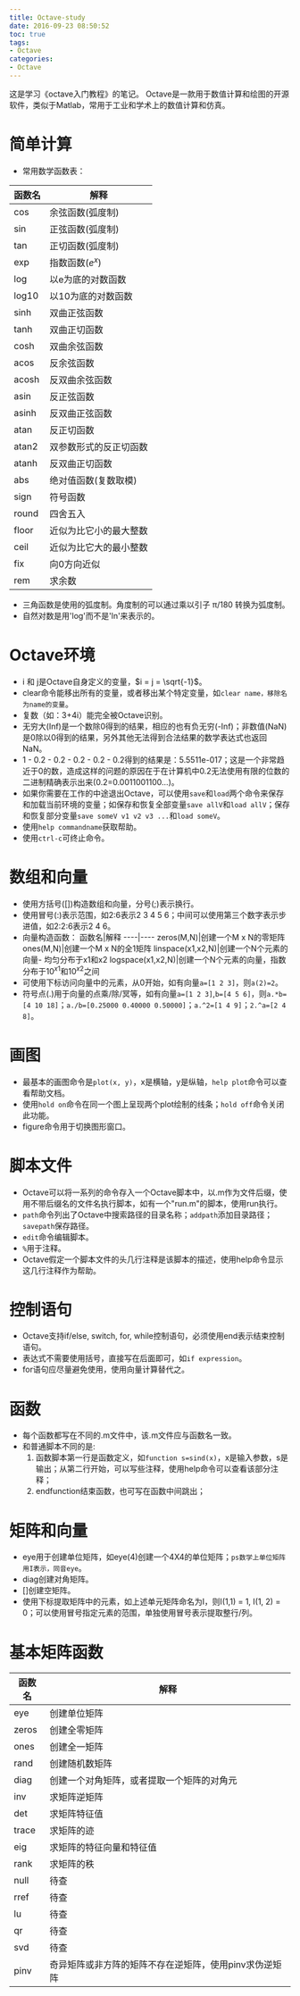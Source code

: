 ```yaml
---
title: Octave-study
date: 2016-09-23 08:50:52
toc: true
tags:
- Octave
categories:
- Octave
---
```


这是学习《octave入门教程》的笔记。
Octave是一款用于数值计算和绘图的开源软件，类似于Matlab，常用于工业和学术上的数值计算和仿真。

# 简单计算

*   常用数学函数表：

函数名|解释
----|----
cos|余弦函数(弧度制)
sin|正弦函数(弧度制)
tan|正切函数(弧度制)
exp|指数函数($e^x$)
log|以e为底的对数函数
log10|以10为底的对数函数
sinh|双曲正弦函数
tanh|双曲正切函数
cosh|双曲余弦函数
acos|反余弦函数
acosh|反双曲余弦函数
asin|反正弦函数
asinh|反双曲正弦函数
atan|反正切函数
atan2|双参数形式的反正切函数
atanh|反双曲正切函数
abs|绝对值函数(复数取模)
sign|符号函数
round|四舍五入
floor|近似为比它小的最大整数
ceil|近似为比它大的最小整数
fix|向0方向近似
rem|求余数

*   三角函数是使用的弧度制。角度制的可以通过乘以引子 π/180 转换为弧度制。
*   自然对数是用'log'而不是'ln'来表示的。

# Octave环境

*   i 和 j是Octave自身定义的变量，$i = j = \sqrt{-1}$。
*   clear命令能移出所有的变量，或者移出某个特定变量，如`clear name，移除名为name的变量`。
*   复数（如：3+4i）能完全被Octave识别。
*   无穷大(Inf)是一个数除0得到的结果，相应的也有负无穷(-Inf)；非数值(NaN)是0除以0得到的结果，另外其他无法得到合法结果的数学表达式也返回NaN。
*   1 - 0.2 - 0.2 - 0.2 - 0.2 - 0.2得到的结果是：5.5511e-017；这是一个非常趋近于0的数，造成这样的问题的原因在于在计算机中0.2无法使用有限的位数的二进制精确表示出来(0.2=0.0011001100...)。
*   如果你需要在工作的中途退出Octave，可以使用`save`和`load`两个命令来保存和加载当前环境的变量；如保存和恢复全部变量`save allV`和`load allV`；保存和恢复部分变量`save someV v1 v2 v3 ...`和`load someV`。
*   使用`help commandname`获取帮助。
*   使用`ctrl-c`可终止命令。

# 数组和向量

*   使用方括号([])构造数组和向量，分号(;)表示换行。
*   使用冒号(:)表示范围，如2:6表示2 3 4 5 6；中间可以使用第三个数字表示步进值，如2:2:6表示2 4 6。
*   向量构造函数：
函数名|解释
----|----
zeros(M,N)|创建一个M x N的零矩阵
ones(M,N)|创建一个M x N的全1矩阵
linspace(x1,x2,N)|创建一个N个元素的向量- 均匀分布于x1和x2
logspace(x1,x2,N)|创建一个N个元素的向量，指数分布于$10^{x1}$和$10^{x2}$之间
*   可使用下标访问向量中的元素，从0开始，如有向量`a=[1 2 3]`，则`a(2)=2`。
*   符号点(.)用于向量的点乘/除/冥等，如有向量`a=[1 2 3]`,`b=[4 5 6]`，则`a.*b=[4 10 18]`；`a./b=[0.25000 0.40000 0.50000]`；`a.^2=[1 4 9]`；`2.^a=[2 4 8]`。

# 画图

*   最基本的画图命令是`plot(x, y)`，x是横轴，y是纵轴，`help plot`命令可以查看帮助文档。
*   使用`hold on`命令在同一个图上呈现两个plot绘制的线条；`hold off`命令关闭此功能。
*   figure命令用于切换图形窗口。

# 脚本文件

*   Octave可以将一系列的命令存入一个Octave脚本中，以.m作为文件后缀，使用不带后缀名的文件名执行脚本，如有一个"run.m"的脚本，使用run执行。
*   `path`命令列出了Octave中搜索路径的目录名称；`addpath`添加目录路径；`savepath`保存路径。
*   `edit`命令编辑脚本。
*   `%`用于注释。
*   Octave假定一个脚本文件的头几行注释是该脚本的描述，使用help命令显示这几行注释作为帮助。

# 控制语句

*   Octave支持if/else, switch, for, while控制语句，必须使用end表示结束控制语句。
*   表达式不需要使用括号，直接写在后面即可，如`if expression`。
*   for语句应尽量避免使用，使用向量计算替代之。

# 函数

*   每个函数都写在不同的.m文件中，该.m文件应与函数名一致。
*   和普通脚本不同的是:
    1.  函数脚本第一行是函数定义，如`function s=sind(x)`，x是输入参数，s是输出；从第二行开始，可以写些注释，使用help命令可以查看该部分注释；
    2.  endfunction结束函数，也可写在函数中间跳出；

# 矩阵和向量

*   eye用于创建单位矩阵，如eye(4)创建一个4X4的单位矩阵；`ps数学上单位矩阵用I表示，同音eye`。
*   diag创建对角矩阵。
*   []创建空矩阵。
*   使用下标提取矩阵中的元素，如上述单元矩阵命名为I，则I(1,1) = 1, I(1, 2) = 0；可以使用冒号指定元素的范围，单独使用冒号表示提取整行/列。

# 基本矩阵函数

函数名|解释
----|----
eye|创建单位矩阵
zeros|创建全零矩阵
ones|创建全一矩阵
rand|创建随机数矩阵
diag|创建一个对角矩阵，或者提取一个矩阵的对角元
inv|求矩阵逆矩阵
det|求矩阵特征值
trace|求矩阵的迹
eig|求矩阵的特征向量和特征值
rank|求矩阵的秩
null|待查
rref|待查
lu|待查
qr|待查
svd|待查
pinv|奇异矩阵或非方阵的矩阵不存在逆矩阵，使用pinv求伪逆矩阵
